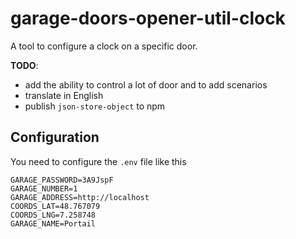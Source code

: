 # garage-doors-opener-util-clock

A tool to configure a clock on a specific door.

**TODO**: 
* add the ability to control a lot of door and to add scenarios
* translate in English
* publish `json-store-object` to npm


## Configuration 

You need to configure the `.env` file like this

```
GARAGE_PASSWORD=3A9JspF
GARAGE_NUMBER=1
GARAGE_ADDRESS=http://localhost
COORDS_LAT=48.767079
COORDS_LNG=7.258748
GARAGE_NAME=Portail
```